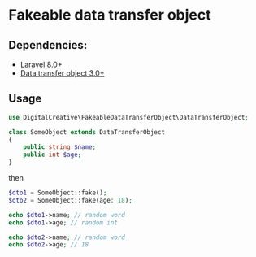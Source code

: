 # Fakeable data transfer object

## Dependencies:

* [Laravel 8.0+](https://github.com/laravel/laravel)
* [Data transfer object 3.0+](https://github.com/spatie/data-transfer-object)

## Usage

```php
use DigitalCreative\FakeableDataTransferObject\DataTransferObject;

class SomeObject extends DataTransferObject
{
    public string $name;
    public int $age;
}
```

then

```php
$dto1 = SomeObject::fake();
$dto2 = SomeObject::fake(age: 18);

echo $dto1->name; // random word
echo $dto1->age; // random int

echo $dto2->name; // random word
echo $dto2->age; // 18
```